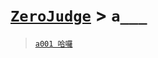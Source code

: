 # [`ZeroJudge`] > `a___`
> [`a001 哈囉`](./a001)


[`Codeforces`]: /OJ_ans/cf
[`Zerojudge`]: /OJ_ans/zj
[`PCIC`]: /OJ_ans/PCIC